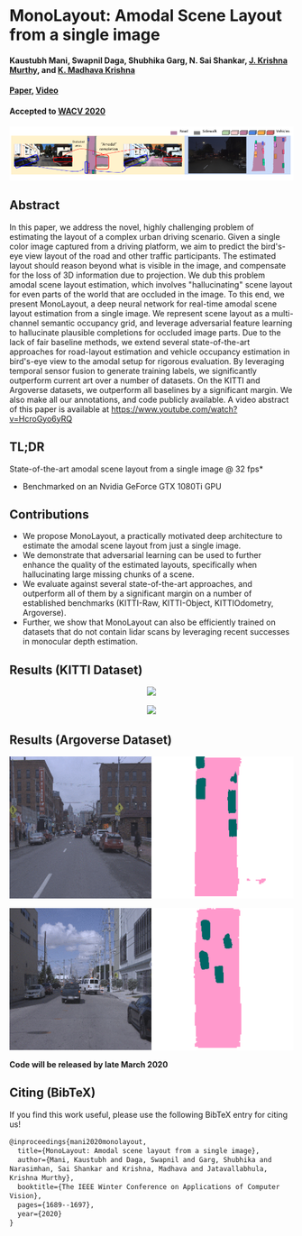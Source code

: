 # MonoLayout: Amodal Scene Layout from a single image
#### Kaustubh Mani, Swapnil Daga, Shubhika Garg, N. Sai Shankar, [J. Krishna Murthy](https://krrish94.github.io), and [K. Madhava Krishna](http://robotics.iiit.ac.in)

#### [Paper](https://arxiv.org/abs/2002.08394), [Video](https://www.youtube.com/watch?v=HcroGyo6yRQ)

#### Accepted to [WACV 2020](http://wacv20.wacv.net/)

<p align="center">
    <img src="figs/teaserv5.png" />
</p>

## Abstract

In this paper, we address the novel, highly challenging problem of estimating the layout of a complex urban driving scenario. Given a single color image captured from a driving platform, we aim to predict the bird's-eye view layout of the road and other traffic participants. The estimated layout should reason beyond what is visible in the image, and compensate for the loss of 3D information due to projection. We dub this problem amodal scene layout estimation, which involves "hallucinating" scene layout for even parts of the world that are occluded in the image. To this end, we present MonoLayout, a deep neural network for real-time amodal scene layout estimation from a single image. We represent scene layout as a multi-channel semantic occupancy grid, and leverage adversarial feature learning to hallucinate plausible completions for occluded image parts. Due to the lack of fair baseline methods, we extend several state-of-the-art approaches for road-layout estimation and vehicle occupancy estimation in bird's-eye view to the amodal setup for rigorous evaluation. By leveraging temporal sensor fusion to generate training labels, we significantly outperform current art over a number of datasets. On the KITTI and Argoverse datasets, we outperform all baselines by a significant margin. We also make all our annotations, and code publicly available. A video abstract of this paper is available at https://www.youtube.com/watch?v=HcroGyo6yRQ

## TL;DR

State-of-the-art amodal scene layout from a single image @ 32 fps*

* Benchmarked on an Nvidia GeForce GTX 1080Ti GPU

## Contributions

* We propose MonoLayout, a practically motivated deep architecture to estimate the amodal scene layout from just a single image.
* We demonstrate that adversarial learning can be used to further enhance the quality of the estimated layouts, specifically when hallucinating large missing chunks of a scene.
* We evaluate against several state-of-the-art approaches, and outperform all of them by a significant margin on a number of established benchmarks (KITTI-Raw, KITTI-Object, KITTIOdometry, Argoverse).
* Further, we show that MonoLayout can also be efficiently trained on datasets that do not contain lidar scans by leveraging recent successes in monocular depth estimation.

## Results (KITTI Dataset)


<p align="center">
    <img src="figs/kitti1.gif" />
</p>

<p align="center">
    <img src="figs/kitti_final.gif" />
</p>


## Results (Argoverse Dataset)

<p align="center">
    <img src="figs/argo_2.gif" />
</p>

<p align="center">
    <img src="figs/argo_1.gif" />
</p>

**Code will be released by late March 2020**

## Citing (BibTeX)

If you find this work useful, please use the following BibTeX entry for citing us!

```
@inproceedings{mani2020monolayout,
  title={MonoLayout: Amodal scene layout from a single image},
  author={Mani, Kaustubh and Daga, Swapnil and Garg, Shubhika and Narasimhan, Sai Shankar and Krishna, Madhava and Jatavallabhula, Krishna Murthy},
  booktitle={The IEEE Winter Conference on Applications of Computer Vision},
  pages={1689--1697},
  year={2020}
}
```
